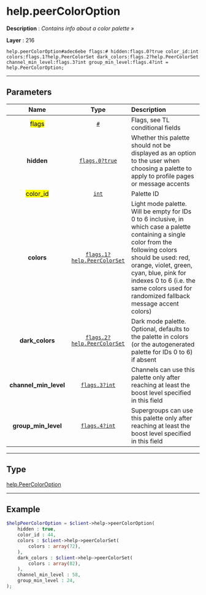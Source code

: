 # help.peerColorOption

**Description** : *Contains info about a color palette &raquo;*

**Layer** : 216

```tl
help.peerColorOption#adec6ebe flags:# hidden:flags.0?true color_id:int colors:flags.1?help.PeerColorSet dark_colors:flags.2?help.PeerColorSet channel_min_level:flags.3?int group_min_level:flags.4?int = help.PeerColorOption;
```

---

## Parameters

| Name | Type | Description |
| :---: | :---: | :--- |
| <mark>flags</mark> | [`#`](type/#) | Flags, see TL conditional fields |
| **hidden** | [`flags.0?true`](type/true) | Whether this palette should not be displayed as an option to the user when choosing a palette to apply to profile pages or message accents |
| <mark>color_id</mark> | [`int`](type/int) | Palette ID |
| **colors** | [`flags.1?help.PeerColorSet`](type/help.PeerColorSet) | Light mode palette. Will be empty for IDs 0 to 6 inclusive, in which case a palette containing a single color from the following colors should be used: red, orange, violet, green, cyan, blue, pink for indexes 0 to 6 (i.e. the same colors used for randomized fallback message accent colors) |
| **dark_colors** | [`flags.2?help.PeerColorSet`](type/help.PeerColorSet) | Dark mode palette. Optional, defaults to the palette in colors (or the autogenerated palette for IDs 0 to 6) if absent |
| **channel_min_level** | [`flags.3?int`](type/int) | Channels can use this palette only after reaching at least the boost level specified in this field |
| **group_min_level** | [`flags.4?int`](type/int) | Supergroups can use this palette only after reaching at least the boost level specified in this field |

---

## Type

[help.PeerColorOption](type/help.PeerColorOption)

---

## Example

```php
$helpPeerColorOption = $client->help->peerColorOption(
	hidden : true,
	color_id : 44,
	colors : $client->help->peerColorSet(
		colors : array(72),
	),
	dark_colors : $client->help->peerColorSet(
		colors : array(82),
	),
	channel_min_level : 58,
	group_min_level : 24,
);
```